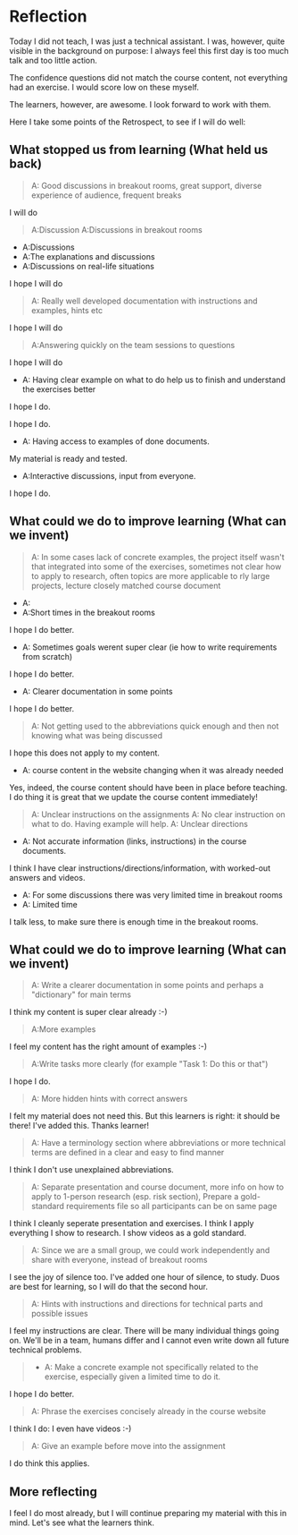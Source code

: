 # Reflection

Today I did not teach, I was just a technical assistant.
I was, however, quite visible in the background on purpose:
I always feel this first day is too much talk and too little action.

The confidence questions did not match the course content,
not everything had an exercise. I would score low on these
myself.

The learners, however, are awesome. I look forward to work with them.

Here I take some points of the Retrospect, to see if I will do well:

## What stopped us from learning (What held us back)

> A: Good discussions in breakout rooms, great support, diverse experience of audience, frequent breaks

I will do

> A:Discussion
> A:Discussions in breakout rooms
- A:Discussions
- A:The explanations and discussions
- A:Discussions on real-life situations

I hope I will do

> A: Really well developed documentation with instructions and examples, hints etc

I hope I will do

> A:Answering quickly on the team sessions to questions

I hope I will do

- A: Having clear example on what to do help us to finish and understand the exercises better

I hope I do.


I hope I do.

- A: Having access to examples of done documents.

My material is ready and tested.

- A:Interactive discussions, input from everyone.

I hope I do.

## What could we do to improve learning (What can we invent)

> A: In some cases lack of concrete examples, the project itself wasn't that integrated into some of the exercises, sometimes not clear how to apply to research, often topics are more applicable to rly large projects, lecture closely matched course document

- A: 
- A:Short times in the breakout rooms

I hope I do better.

- A: Sometimes goals werent super clear (ie how to write requirements from scratch)

I hope I do better.

- A: Clearer documentation in some points

I hope I do better.

> A: Not getting used to the abbreviations quick enough 
> and then not knowing what was being discussed

I hope this does not apply to my content.

- A: course content in the website changing when it was already needed

Yes, indeed, the course content should have been in place
before teaching.
I do thing it is great that we update the course content immediately!

> A: Unclear instructions on the assignments 
> A: No clear instruction on what to do. Having example will help. 
> A: Unclear directions
- A: Not accurate information (links, instructions) in the course documents.

I think I have clear instructions/directions/information,
with worked-out answers and videos.

- A: For some discussions there was very limited time in breakout rooms
- A: Limited time 

I talk less, to make sure there is enough time in the breakout rooms.

## What could we do to improve learning (What can we invent)

> A: Write a clearer documentation in some points
> and perhaps a "dictionary" for main terms

I think my content is super clear already :-)

> A:More examples

I feel my content has the right amount of examples :-)

> A:Write tasks more clearly (for example "Task 1: Do this or that")

I hope I do.

> A: More hidden hints with correct answers

I felt my material does not need this.
But this learners is right: it should be there!
I've added this. Thanks learner!

> A: Have a terminology section where abbreviations or more technical terms
> are defined in a clear and easy to find manner

I think I don't use unexplained abbreviations.

> A: Separate presentation and course document, 
> more info on how to apply to 1-person research (esp. risk section),
> Prepare a gold-standard requirements file
> so all participants can be on same page

I think I cleanly seperate presentation and exercises.
I think I apply everything I show to research.
I show videos as a gold standard.

> A: Since we are a small group, we could work independently
> and share with everyone, instead of breakout rooms

I see the joy of silence too. I've added one hour of silence,
to study.
Duos are best for learning, so I will do that the second hour.

> A: Hints with instructions and directions for technical parts and possible 
> issues

I feel my instructions are clear. There will be many individual things
going on. We'll be in a team, humans differ and I cannot even write
down all future technical problems.

> - A: Make a concrete example not specifically related to the exercise,
>   especially given a limited time to do it.

I hope I do better.

> A: Phrase the exercises concisely already in the course website

I think I do: I even have videos :-)

> A: Give an example before move into the assignment 

I do think this applies.

## More reflecting

I feel I do most already, but I will continue preparing my material
with this in mind. Let's see what the learners think.



